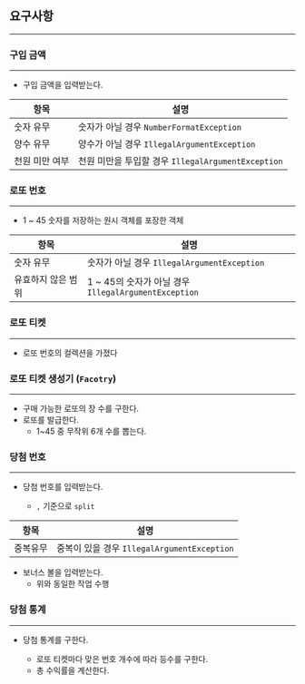 ## 요구사항

---

### 구입 금액

---

- 구입 금액을 입력받는다.

| 항목           | 설명                                               |
| -------------- | -------------------------------------------------- |
| 숫자 유무      | 숫자가 아닐 경우 `NumberFormatException`           |
| 양수 유무      | 양수가 아닐 경우 `IllegalArgumentException`        |
| 천원 미만 여부 | 천원 미만을 투입할 경우 `IllegalArgumentException` |

### 로또 번호

---

- 1 ~ 45 숫자를 저장하는 원시 객체를 포장한 객체

| 항목               | 설명                                                 |
| ------------------ | ---------------------------------------------------- |
| 숫자 유무          | 숫자가 아닐 경우 `IllegalArgumentException`          |
| 유효하지 않은 범위 | 1 ~ 45의 숫자가 아닐 경우 `IllegalArgumentException` |

### 로또 티켓

---

- 로또 번호의 컬렉션을 가졌다

### 로또 티켓 생성기 (`Facotry`)

---

- 구매 가능한 로또의 장 수를 구한다.
- 로또를 발급한다.
  - 1~45 중 무작위 6개 수를 뽑는다.

### 당첨 번호

---

- 당첨 번호를 입력받는다.

  - `,` 기준으로 `split`

| 항목     | 설명                                        |
| -------- | ------------------------------------------- |
| 중복유무 | 중복이 있을 경우 `IllegalArgumentException` |

- 보너스 볼을 입력받는다.
  - 위와 동일한 작업 수행

### 당첨 통계

---

- 당첨 통계를 구한다.

  - 로또 티켓마다 맞은 번호 개수에 따라 등수를 구한다.
  - 총 수익률을 계산한다.
